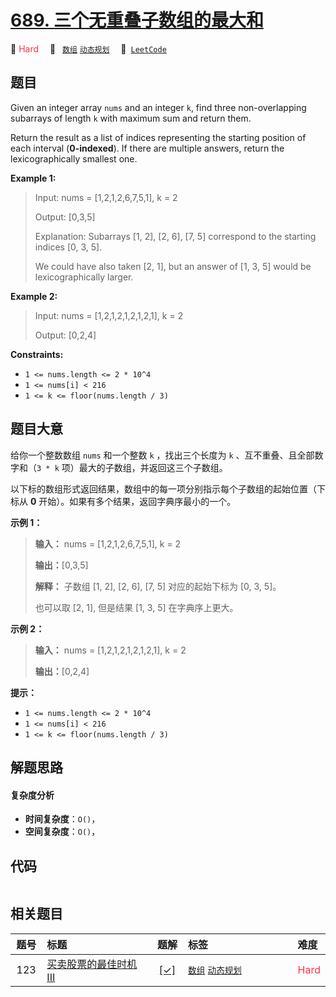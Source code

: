 # [689. 三个无重叠子数组的最大和](https://leetcode.com/problems/maximum-sum-of-3-non-overlapping-subarrays)

🔴 <font color=#ff334b>Hard</font>&emsp; 🔖&ensp; [`数组`](/leetcode-js/outline/tag/array.md) [`动态规划`](/leetcode-js/outline/tag/dynamic-programming.md)&emsp; 🔗&ensp;[`LeetCode`](https://leetcode.com/problems/maximum-sum-of-3-non-overlapping-subarrays)

## 题目

Given an integer array `nums` and an integer `k`, find three non-overlapping
subarrays of length `k` with maximum sum and return them.

Return the result as a list of indices representing the starting position of
each interval (**0-indexed**). If there are multiple answers, return the
lexicographically smallest one.



**Example 1:**

> Input: nums = [1,2,1,2,6,7,5,1], k = 2
> 
> Output: [0,3,5]
> 
> Explanation: Subarrays [1, 2], [2, 6], [7, 5] correspond to the starting indices [0, 3, 5].
> 
> We could have also taken [2, 1], but an answer of [1, 3, 5] would be lexicographically larger.

**Example 2:**

> Input: nums = [1,2,1,2,1,2,1,2,1], k = 2
> 
> Output: [0,2,4]

**Constraints:**

  * `1 <= nums.length <= 2 * 10^4`
  * `1 <= nums[i] < 216`
  * `1 <= k <= floor(nums.length / 3)`


## 题目大意

给你一个整数数组 `nums` 和一个整数 `k` ，找出三个长度为 `k` 、互不重叠、且全部数字和（`3 * k`
项）最大的子数组，并返回这三个子数组。

以下标的数组形式返回结果，数组中的每一项分别指示每个子数组的起始位置（下标从 **0** 开始）。如果有多个结果，返回字典序最小的一个。



**示例 1：**

> 
> 
> 
> 
> 
> **输入：** nums = [1,2,1,2,6,7,5,1], k = 2
> 
> **输出：**[0,3,5]
> 
> **解释：** 子数组 [1, 2], [2, 6], [7, 5] 对应的起始下标为 [0, 3, 5]。
> 
> 也可以取 [2, 1], 但是结果 [1, 3, 5] 在字典序上更大。
> 
> 

**示例 2：**

> 
> 
> 
> 
> 
> **输入：** nums = [1,2,1,2,1,2,1,2,1], k = 2
> 
> **输出：**[0,2,4]
> 
> 



**提示：**

  * `1 <= nums.length <= 2 * 10^4`
  * `1 <= nums[i] < 216`
  * `1 <= k <= floor(nums.length / 3)`


## 解题思路

#### 复杂度分析

- **时间复杂度**：`O()`，
- **空间复杂度**：`O()`，

## 代码

```javascript

```

## 相关题目

<!-- prettier-ignore -->
| 题号 | 标题 | 题解 | 标签 | 难度 |
| :------: | :------ | :------: | :------ | :------ |
| 123 | [买卖股票的最佳时机 III](https://leetcode.com/problems/best-time-to-buy-and-sell-stock-iii) | [[✓]](/leetcode-js/problem/0123.md) |  [`数组`](/leetcode-js/outline/tag/array.md) [`动态规划`](/leetcode-js/outline/tag/dynamic-programming.md) | <font color=#ff334b>Hard</font> |

<style>
.blue {
    background-color: #096dd9;
    padding: 0.25rem 0.5rem;
    margin: 0;
    font-size: 0.85em;
    border-radius: 3px;
    color: white;
    font-weight: 500;
}
table th:first-of-type { width: 10%; }
table th:nth-of-type(2) { width: 35%; }
table th:nth-of-type(3) { width: 10%; }
table th:nth-of-type(4) { width: 35%; }
table th:nth-of-type(5) { width: 10%; }
</style>
